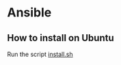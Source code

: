 # Ansible

## How to install on Ubuntu

Run the script [install.sh](https://github.com/leofds/notes/blob/master/ansible/install.sh)
